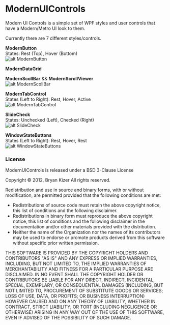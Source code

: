 # ModernUIControls
Modern UI Controls is a simple set of WPF styles and user controls that have a Modern/Metro UI look to them.

Currently there are 7 different styles/controls.

**ModernButton**  
States: Rest (Top), Hover (Bottom)  
![alt ModernButton](http://bryanckizer.com/gitimg/button.png)

**ModernDataGrid**  

**ModernScollBar** && **ModernScrollViewer**  
![alt ModernScollBar](http://bryanckizer.com/gitimg/scroll-bar.png)

**ModernTabControl**  
States (Left to Right): Rest, Hover, Active  
![alt ModernTabControl](http://bryanckizer.com/gitimg/tab-control.png)

**SlideCheck**  
States: Unchecked (Left), Checked (Right)  
![alt SlideCheck](http://bryanckizer.com/gitimg/check-sliders.png)

**WindowStateButtons**  
States (Left to Right): Rest, Hover, Rest  
![alt WindowStateButtons](http://bryanckizer.com/gitimg/win-state-btns.png)  

### License
ModernUIControls is released under a BSD 3-Clause License

Copyright &copy; 2012, Bryan Kizer
All rights reserved. 

Redistribution and use in source and binary forms, with or without 
modification, are permitted provided that the following conditions are 
met: 

* Redistributions of source code must retain the above copyright notice, 
  this list of conditions and the following disclaimer.
* Redistributions in binary form must reproduce the above copyright notice,
  this list of conditions and the following disclaimer in the documentation
  and/or other materials provided with the distribution.
* Neither the name of the Organization nor the names of its contributors 
  may be used to endorse or promote products derived from this software 
  without specific prior written permission. 
  
THIS SOFTWARE IS PROVIDED BY THE COPYRIGHT HOLDERS AND CONTRIBUTORS "AS 
IS" AND ANY EXPRESS OR IMPLIED WARRANTIES, INCLUDING, BUT NOT LIMITED 
TO, THE IMPLIED WARRANTIES OF MERCHANTABILITY AND FITNESS FOR A 
PARTICULAR PURPOSE ARE DISCLAIMED. IN NO EVENT SHALL THE COPYRIGHT 
HOLDER OR CONTRIBUTORS BE LIABLE FOR ANY DIRECT, INDIRECT, INCIDENTAL, 
SPECIAL, EXEMPLARY, OR CONSEQUENTIAL DAMAGES (INCLUDING, BUT NOT LIMITED 
TO, PROCUREMENT OF SUBSTITUTE GOODS OR SERVICES; LOSS OF USE, DATA, OR 
PROFITS; OR BUSINESS INTERRUPTION) HOWEVER CAUSED AND ON ANY THEORY OF 
LIABILITY, WHETHER IN CONTRACT, STRICT LIABILITY, OR TORT (INCLUDING 
NEGLIGENCE OR OTHERWISE) ARISING IN ANY WAY OUT OF THE USE OF THIS 
SOFTWARE, EVEN IF ADVISED OF THE POSSIBILITY OF SUCH DAMAGE. 
